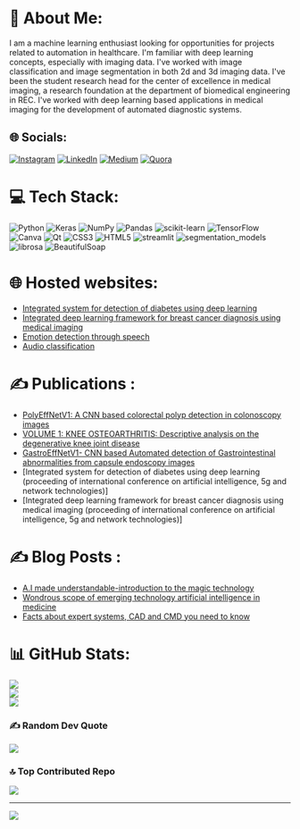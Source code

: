 # 💫 About Me:
I am a machine learning enthusiast looking for opportunities for projects related to automation in healthcare. I'm familiar with deep learning concepts, especially with imaging data. I've worked with image classification and image segmentation in both 2d and 3d imaging data. I've been the student research head for the center of excellence in medical imaging, a research foundation at the department of biomedical engineering in REC. I've worked with deep learning based applications in medical imaging for the development of automated diagnostic systems.


## 🌐 Socials:
[![Instagram](https://img.shields.io/badge/Instagram-%23E4405F.svg?logo=Instagram&logoColor=white)](https://instagram.com/sairam_v_a) [![LinkedIn](https://img.shields.io/badge/LinkedIn-%230077B5.svg?logo=linkedin&logoColor=white)](https://linkedin.com/in/sairamadithya/) [![Medium](https://img.shields.io/badge/Medium-12100E?logo=medium&logoColor=white)](https://medium.com/@sairamadithya2002) [![Quora](https://img.shields.io/badge/Quora-%23B92B27.svg?logo=Quora&logoColor=white)](https://quora.com/profile/Sairam-Adithya) 

# 💻 Tech Stack:
![Python](https://img.shields.io/badge/python-3670A0?style=flat&logo=python&logoColor=ffdd54) ![Keras](https://img.shields.io/badge/Keras-%23D00000.svg?style=flat&logo=Keras&logoColor=white) ![NumPy](https://img.shields.io/badge/numpy-%23013243.svg?style=flat&logo=numpy&logoColor=white) ![Pandas](https://img.shields.io/badge/pandas-%23150458.svg?style=flat&logo=pandas&logoColor=white) ![scikit-learn](https://img.shields.io/badge/scikit--learn-%23F7931E.svg?style=flat&logo=scikit-learn&logoColor=white) ![TensorFlow](https://img.shields.io/badge/TensorFlow-%23FF6F00.svg?style=flat&logo=TensorFlow&logoColor=white) ![Canva](https://img.shields.io/badge/Canva-%2300C4CC.svg?style=flat&logo=Canva&logoColor=white) ![Qt](https://img.shields.io/badge/Qt-%23217346.svg?style=flat&logo=Qt&logoColor=white) ![CSS3](https://img.shields.io/badge/css3-%231572B6.svg?style=for-the-badge&logo=css3&logoColor=white) ![HTML5](https://img.shields.io/badge/html5-%23E34F26.svg?style=for-the-badge&logo=html5&logoColor=white) ![streamlit](https://img.shields.io/badge/st-streamlit-orange) ![segmentation_models](https://img.shields.io/badge/sm-segmentation__models-yellow) ![librosa](https://img.shields.io/badge/-librosa-red) ![BeautifulSoap](https://img.shields.io/badge/bs4-BeautifulSoap-green)

# 🌐 Hosted websites:
- [Integrated system for detection of diabetes using deep learning](https://sairamadithya-integrated-system-for-detect-streamlit-app-05herb.streamlit.app/)
- [Integrated deep learning framework for breast cancer diagnosis using medical imaging](https://sairamadithya-integrated-deep-learning-fra-streamlit-app-oqcho8.streamlit.app/)
- [Emotion detection through speech](https://sairamadithya-emotion-detection-through-sp-streamlit-app-2ahxw7.streamlit.app/)
- [Audio classification](https://sairamadithya-audio-classification-streamlit-app-2win7u.streamlit.app/)

# ✍️ Publications :
- [PolyEffNetV1: A CNN based colorectal polyp detection in colonoscopy images](https://journals.sagepub.com/doi/abs/10.1177/09544119221149233)
- [VOLUME 1: KNEE OSTEOARTHRITIS: Descriptive analysis on the degenerative knee joint disease](https://www.amazon.in/gp/product/B095LWXD17/ref=dbs_a_def_rwt_hsch_vapi_tkin_p1_i0)
- [GastroEffNetV1- CNN based Automated detection of Gastrointestinal abnormalities from capsule endoscopy images](https://www.researchsquare.com/article/rs-2588671/v1)
- [Integrated system for detection of diabetes using deep learning (proceeding of international conference on artificial intelligence, 5g and network technologies)]
- [Integrated deep learning framework for breast cancer diagnosis using medical imaging (proceeding of international conference on artificial intelligence, 5g and network technologies)]

# ✍️ Blog Posts : 
- [A.I made understandable-introduction to the magic technology](https://medium.com/@sairamadithya2002/a-i-made-understandable-an-introduction-to-the-magic-tech-119df5d41dc7)
- [Wondrous scope of emerging technology artificial intelligence in medicine](https://medium.com/@sairamadithya2002/wondrous-scope-of-emerging-technology-artificial-intelligence-in-medicine-89391bbc8650)
- [Facts about expert systems, CAD and CMD you need to know](https://www.sitepoint.com/github-profile-readme/)<!-- BLOG-POST-LIST:START -->
<!-- BLOG-POST-LIST:END -->

# 📊 GitHub Stats:
![](https://github-readme-stats.vercel.app/api?username=sairamadithya&theme=dark&hide_border=false&include_all_commits=true&count_private=false)<br/>
![](https://github-readme-streak-stats.herokuapp.com/?user=sairamadithya&theme=dark&hide_border=false)<br/>
![](https://github-readme-stats.vercel.app/api/top-langs/?username=sairamadithya&theme=dark&hide_border=false&include_all_commits=true&count_private=false&layout=compact)

### ✍️ Random Dev Quote
![](https://quotes-github-readme.vercel.app/api?type=horizontal&theme=tokyonight)

### 🔝 Top Contributed Repo
![](https://github-contributor-stats.vercel.app/api?username=sairamadithya&limit=5&theme=dark&combine_all_yearly_contributions=true)

---
[![](https://visitcount.itsvg.in/api?id=sairamadithya&icon=0&color=0)](https://visitcount.itsvg.in)

<!-- Proudly created with GPRM ( https://gprm.itsvg.in ) -->

